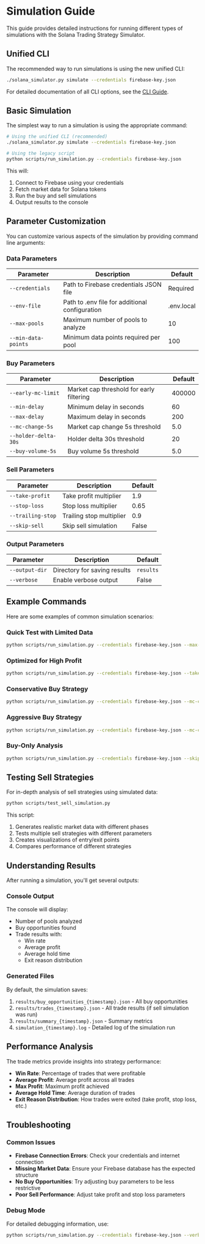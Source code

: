 # Simulation Guide

This guide provides detailed instructions for running different types of simulations with the Solana Trading Strategy Simulator.

## Unified CLI

The recommended way to run simulations is using the new unified CLI:

```bash
./solana_simulator.py simulate --credentials firebase-key.json
```

For detailed documentation of all CLI options, see the [CLI Guide](cli_guide.md).

## Basic Simulation

The simplest way to run a simulation is using the appropriate command:

```bash
# Using the unified CLI (recommended)
./solana_simulator.py simulate --credentials firebase-key.json

# Using the legacy script
python scripts/run_simulation.py --credentials firebase-key.json
```

This will:
1. Connect to Firebase using your credentials
2. Fetch market data for Solana tokens
3. Run the buy and sell simulations
4. Output results to the console

## Parameter Customization

You can customize various aspects of the simulation by providing command line arguments:

### Data Parameters

| Parameter | Description | Default |
|-----------|-------------|---------|
| `--credentials` | Path to Firebase credentials JSON file | Required |
| `--env-file` | Path to .env file for additional configuration | .env.local |
| `--max-pools` | Maximum number of pools to analyze | 10 |
| `--min-data-points` | Minimum data points required per pool | 100 |

### Buy Parameters

| Parameter | Description | Default |
|-----------|-------------|---------|
| `--early-mc-limit` | Market cap threshold for early filtering | 400000 |
| `--min-delay` | Minimum delay in seconds | 60 |
| `--max-delay` | Maximum delay in seconds | 200 |
| `--mc-change-5s` | Market cap change 5s threshold | 5.0 |
| `--holder-delta-30s` | Holder delta 30s threshold | 20 |
| `--buy-volume-5s` | Buy volume 5s threshold | 5.0 |

### Sell Parameters

| Parameter | Description | Default |
|-----------|-------------|---------|
| `--take-profit` | Take profit multiplier | 1.9 |
| `--stop-loss` | Stop loss multiplier | 0.65 |
| `--trailing-stop` | Trailing stop multiplier | 0.9 |
| `--skip-sell` | Skip sell simulation | False |

### Output Parameters

| Parameter | Description | Default |
|-----------|-------------|---------|
| `--output-dir` | Directory for saving results | `results` |
| `--verbose` | Enable verbose output | False |

## Example Commands

Here are some examples of common simulation scenarios:

### Quick Test with Limited Data

```bash
python scripts/run_simulation.py --credentials firebase-key.json --max-pools 3 --verbose
```

### Optimized for High Profit

```bash
python scripts/run_simulation.py --credentials firebase-key.json --take-profit 2.5 --stop-loss 0.7 --trailing-stop 0.85
```

### Conservative Buy Strategy

```bash
python scripts/run_simulation.py --credentials firebase-key.json --mc-change-5s 8.0 --holder-delta-30s 30 --buy-volume-5s 8.0
```

### Aggressive Buy Strategy

```bash
python scripts/run_simulation.py --credentials firebase-key.json --mc-change-5s 3.0 --holder-delta-30s 15 --buy-volume-5s 3.0
```

### Buy-Only Analysis

```bash
python scripts/run_simulation.py --credentials firebase-key.json --skip-sell
```

## Testing Sell Strategies

For in-depth analysis of sell strategies using simulated data:

```bash
python scripts/test_sell_simulation.py
```

This script:
1. Generates realistic market data with different phases
2. Tests multiple sell strategies with different parameters
3. Creates visualizations of entry/exit points
4. Compares performance of different strategies

## Understanding Results

After running a simulation, you'll get several outputs:

### Console Output

The console will display:
- Number of pools analyzed
- Buy opportunities found
- Trade results with:
  - Win rate
  - Average profit
  - Average hold time
  - Exit reason distribution

### Generated Files

By default, the simulation saves:

1. `results/buy_opportunities_{timestamp}.json` - All buy opportunities
2. `results/trades_{timestamp}.json` - All trade results (if sell simulation was run)
3. `results/summary_{timestamp}.json` - Summary metrics
4. `simulation_{timestamp}.log` - Detailed log of the simulation run

## Performance Analysis

The trade metrics provide insights into strategy performance:

- **Win Rate**: Percentage of trades that were profitable
- **Average Profit**: Average profit across all trades
- **Max Profit**: Maximum profit achieved
- **Average Hold Time**: Average duration of trades
- **Exit Reason Distribution**: How trades were exited (take profit, stop loss, etc.)

## Troubleshooting

### Common Issues

- **Firebase Connection Errors**: Check your credentials and internet connection
- **Missing Market Data**: Ensure your Firebase database has the expected structure
- **No Buy Opportunities**: Try adjusting buy parameters to be less restrictive
- **Poor Sell Performance**: Adjust take profit and stop loss parameters

### Debug Mode

For detailed debugging information, use:

```bash
python scripts/run_simulation.py --credentials firebase-key.json --verbose
``` 